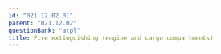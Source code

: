 ```yaml
---
id: "021.12.02.01"
parent: "021.12.02"
questionBank: "atpl"
title: Fire extinguishing (engine and cargo compartments)
---
```


